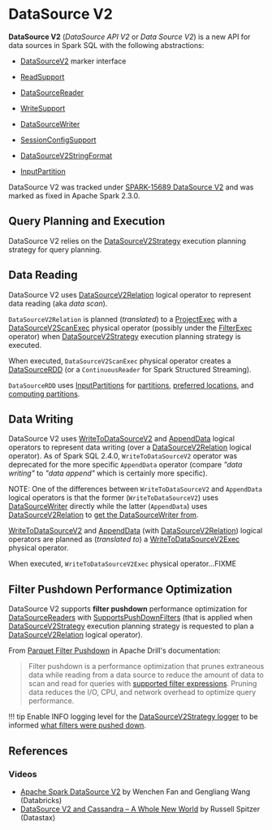 # DataSource V2

**DataSource V2** (_DataSource API V2_ or _Data Source V2_) is a new API for data sources in Spark SQL with the following abstractions:

* [DataSourceV2](../spark-sql-DataSourceV2.md) marker interface

* [ReadSupport](../spark-sql-ReadSupport.md)

* [DataSourceReader](../spark-sql-DataSourceReader.md)

* [WriteSupport](../spark-sql-WriteSupport.md)

* [DataSourceWriter](../spark-sql-DataSourceWriter.md)

* [SessionConfigSupport](../spark-sql-SessionConfigSupport.md)

* [DataSourceV2StringFormat](../spark-sql-DataSourceV2StringFormat.md)

* [InputPartition](../connector/InputPartition.md)

DataSource V2 was tracked under [SPARK-15689 DataSource V2](https://issues.apache.org/jira/browse/SPARK-15689) and was marked as fixed in Apache Spark 2.3.0.

## Query Planning and Execution

DataSource V2 relies on the [DataSourceV2Strategy](../execution-planning-strategies/DataSourceV2Strategy.md) execution planning strategy for query planning.

## Data Reading

DataSource V2 uses [DataSourceV2Relation](../logical-operators/DataSourceV2Relation.md) logical operator to represent data reading (aka _data scan_).

`DataSourceV2Relation` is planned (_translated_) to a [ProjectExec](../physical-operators/ProjectExec.md) with a [DataSourceV2ScanExec](../physical-operators/DataSourceV2ScanExec.md) physical operator (possibly under the [FilterExec](../physical-operators/FilterExec.md) operator) when [DataSourceV2Strategy](../execution-planning-strategies/DataSourceV2Strategy.md) execution planning strategy is executed.

When executed, `DataSourceV2ScanExec` physical operator creates a [DataSourceRDD](../DataSourceRDD.md) (or a `ContinuousReader` for Spark Structured Streaming).

`DataSourceRDD` uses [InputPartitions](../connector/InputPartition.md) for [partitions](../DataSourceRDD.md#getPartitions), [preferred locations](../DataSourceRDD.md#getPreferredLocations), and [computing partitions](../DataSourceRDD.md#compute).

## Data Writing

DataSource V2 uses [WriteToDataSourceV2](../logical-operators/WriteToDataSourceV2.md) and [AppendData](../logical-operators/AppendData.md) logical operators to represent data writing (over a [DataSourceV2Relation](../logical-operators/DataSourceV2Relation.md) logical operator). As of Spark SQL 2.4.0, `WriteToDataSourceV2` operator was deprecated for the more specific `AppendData` operator (compare _"data writing"_ to _"data append"_ which is certainly more specific).

NOTE: One of the differences between `WriteToDataSourceV2` and `AppendData` logical operators is that the former (`WriteToDataSourceV2`) uses [DataSourceWriter](../logical-operators/WriteToDataSourceV2.md#writer) directly while the latter (`AppendData`) uses [DataSourceV2Relation](../logical-operators/AppendData.md#table) to [get the DataSourceWriter from](../logical-operators/DataSourceV2Relation.md#newWriter).

[WriteToDataSourceV2](../logical-operators/WriteToDataSourceV2.md) and [AppendData](../logical-operators/AppendData.md) (with [DataSourceV2Relation](../logical-operators/DataSourceV2Relation.md)) logical operators are planned as (_translated to_) a [WriteToDataSourceV2Exec](../physical-operators/WriteToDataSourceV2Exec.md) physical operator.

When executed, `WriteToDataSourceV2Exec` physical operator...FIXME

## <span id="filter-pushdown"> Filter Pushdown Performance Optimization

DataSource V2 supports **filter pushdown** performance optimization for [DataSourceReaders](../spark-sql-DataSourceReader.md) with [SupportsPushDownFilters](../spark-sql-SupportsPushDownFilters.md) (that is applied when [DataSourceV2Strategy](../execution-planning-strategies/DataSourceV2Strategy.md) execution planning strategy is requested to plan a [DataSourceV2Relation](../execution-planning-strategies/DataSourceV2Strategy.md#apply-DataSourceV2Relation) logical operator).

From [Parquet Filter Pushdown](https://drill.apache.org/docs/parquet-filter-pushdown/) in Apache Drill's documentation:

> Filter pushdown is a performance optimization that prunes extraneous data while reading from a data source to reduce the amount of data to scan and read for queries with [supported filter expressions](../execution-planning-strategies/DataSourceStrategy.md#translateFilter). Pruning data reduces the I/O, CPU, and network overhead to optimize query performance.

!!! tip
    Enable INFO logging level for the [DataSourceV2Strategy logger](../execution-planning-strategies/DataSourceV2Strategy.md#logging) to be informed [what filters were pushed down](../execution-planning-strategies/DataSourceV2Strategy.md#apply-DataSourceV2Relation).

## References

### Videos

* [Apache Spark DataSource V2](https://databricks.com/session/apache-spark-data-source-v2) by Wenchen Fan and Gengliang Wang (Databricks)
* [DataSource V2 and Cassandra – A Whole New World](https://youtu.be/CtFWVcuqm0g) by Russell Spitzer (Datastax)
